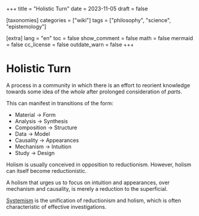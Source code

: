 +++
title = "Holistic Turn"
date = 2023-11-05
draft = false

[taxonomies]
categories = ["wiki"]
tags = ["philosophy", "science", "epistemology"]

[extra]
lang = "en"
toc = false
show_comment = false
math = false
mermaid = false
cc_license = false
outdate_warn = false
+++

# Holistic Turn

A process in a community in which there
is an effort to reorient knowledge towards some
idea of the *whole* after prolonged consideration of *parts*.

This can manifest in transitions of the form:

- Material → Form
- Analysis → Synthesis
- Composition → Structure
- Data → Model
- Causality → Appearances
- Mechanism → Intuition
- Study → Design

Holism is usually conceived in opposition to reductionism.
However, holism can itself become reductionistic.

A holism that urges us to focus on intuition and appearances,
over mechanism and causality, is merely a reduction to the
superficial.

[Systemism](@/wiki/systemism.md) is the unification of 
reductionism and holism, which is often characteristic
of effective investigations.
